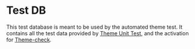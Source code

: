 # Test DB

This test database is meant to be used by the automated theme test.
It contains all the test data provided by [Theme Unit Test](http://codex.wordpress.org/Theme_Unit_Test), and the activation for [Theme-check](http://wordpress.org/extend/plugins/theme-check/).